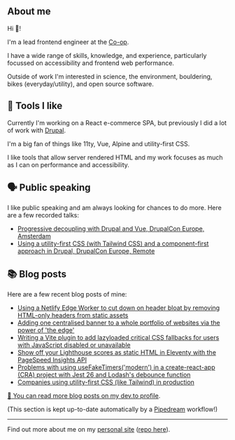 ## About me

Hi :wave:!

I'm a lead frontend engineer at the [Co-op](https://github.com/coopdigital).

I have a wide range of skills, knowledge, and experience, particularly focussed on accessibility and frontend web performance. 

Outside of work I'm interested in science, the environment, bouldering, bikes (everyday/utility), and open source software.

## :toolbox: Tools I like

Currently I'm working on a React e-commerce SPA, but previously I did a lot of work with [Drupal](https://www.drupal.org/u/phil-wolstenholme).

I'm a big fan of things like 11ty, Vue, Alpine and utility-first CSS. 

I like tools that allow server rendered HTML and my work focuses as much as I can on performance and accessibility.

## :speaking_head: Public speaking

I like public speaking and am always looking for chances to do more. Here are a few recorded talks:

* [Progressive decoupling with Drupal and Vue, DrupalCon Europe, Amsterdam](https://www.youtube.com/watch?v=TBLlwvM_uPc)
* [Using a utility-first CSS (with Tailwind CSS) and a component-first approach in Drupal, DrupalCon Europe, Remote](https://www.youtube.com/watch?v=MYY1teFZ_Fk)

## :books: Blog posts

Here are a few recent blog posts of mine:

* [Using a Netlify Edge Worker to cut down on header bloat by removing HTML-only headers from static assets](https://dev.to/philw_/using-a-netlify-edge-worker-to-cut-down-on-header-bloat-by-removing-html-only-headers-from-your-static-assets-3nh9)
* [Adding one centralised banner to a whole portfolio of websites via the power of 'the edge'](https://dev.to/philw_/centralised-emergency-banners-via-the-edge-and-your-cdn-2app)
* [Writing a Vite plugin to add lazyloaded critical CSS fallbacks for users with JavaScript disabled or unavailable](https://dev.to/philw_/using-vite-with-critical-css-in-a-way-that-supports-users-with-javascript-disabled-or-unavailable-57cd)
* [Show off your Lighthouse scores as static HTML in Eleventy with the PageSpeed Insights API](https://dev.to/philw_/show-off-your-lighthouse-scores-in-eleventy-with-the-pagespeed-insights-api-1cpp)
* [Problems with using useFakeTimers('modern') in a create-react-app (CRA) project with Jest 26 and Lodash's debounce function](https://dev.to/philw_/problems-with-using-usefaketimersmodern-in-a-create-react-app-cra-project-with-jest-26-and-lodashs-debounce-function-3ohd)
* [Companies using utility-first CSS (like Tailwind) in production](https://dev.to/philw_/companies-using-utility-first-css-for-example-tailwind-in-production-75f)


[:book: You can read more blog posts on my dev.to profile](https://dev.to/philw_).

(This section is kept up-to-date automatically by a [Pipedream](https://pipedream.com) workflow!)

----

Find out more about me on my [personal site](https://wolstenhol.me/) ([repo here](https://github.com/philwolstenholme/wolstenhol-11ty/)).

